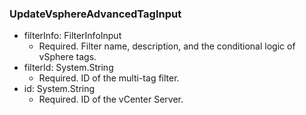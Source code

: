 ### UpdateVsphereAdvancedTagInput


- filterInfo: FilterInfoInput
  - Required. Filter name, description, and the conditional logic of vSphere tags.
- filterId: System.String
  - Required. ID of the multi-tag filter.
- id: System.String
  - Required. ID of the vCenter Server.
